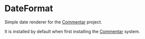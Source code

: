 DateFormat
=

Simple date renderer for the [Commentar][commentar] project.

It is installed by default when first installing the [Commentar][commentar] system.

[commentar]:https://github.com/Commentar/Commentar
